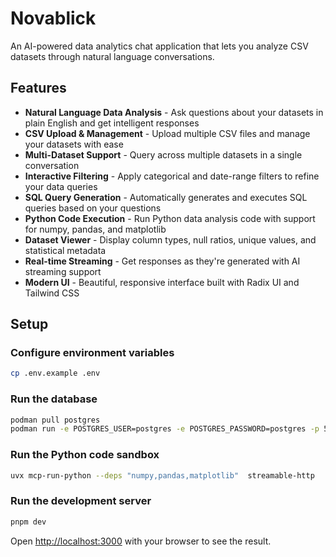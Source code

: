 # Novablick

An AI-powered data analytics chat application that lets you analyze CSV datasets through natural language conversations.

## Features

- **Natural Language Data Analysis** - Ask questions about your datasets in plain English and get intelligent responses
- **CSV Upload & Management** - Upload multiple CSV files and manage your datasets with ease
- **Multi-Dataset Support** - Query across multiple datasets in a single conversation
- **Interactive Filtering** - Apply categorical and date-range filters to refine your data queries
- **SQL Query Generation** - Automatically generates and executes SQL queries based on your questions
- **Python Code Execution** - Run Python data analysis code with support for numpy, pandas, and matplotlib
- **Dataset Viewer** - Display column types, null ratios, unique values, and statistical metadata
- **Real-time Streaming** - Get responses as they're generated with AI streaming support
- **Modern UI** - Beautiful, responsive interface built with Radix UI and Tailwind CSS

## Setup

### Configure environment variables

```sh
cp .env.example .env
```

### Run the database

```sh
podman pull postgres
podman run -e POSTGRES_USER=postgres -e POSTGRES_PASSWORD=postgres -p 5432:5432 postgres
```

### Run the Python code sandbox

```sh
uvx mcp-run-python --deps "numpy,pandas,matplotlib"  streamable-http
```

### Run the development server

```bash
pnpm dev
```

Open [http://localhost:3000](http://localhost:3000) with your browser to see the result.
